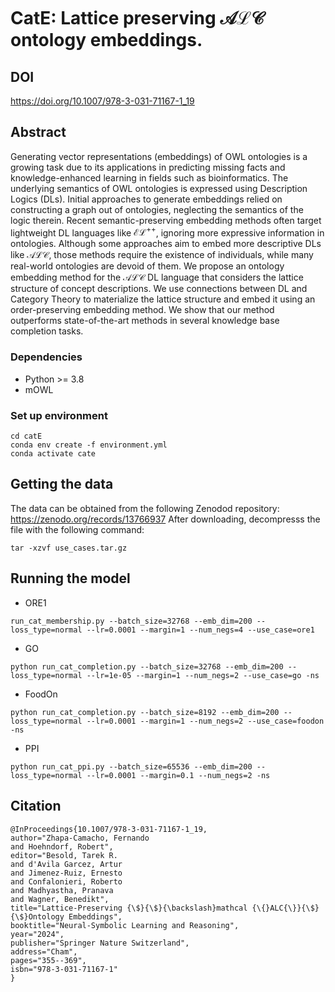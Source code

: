 # CatE: Lattice preserving $\mathcal{ALC}$ ontology embeddings.

## DOI

https://doi.org/10.1007/978-3-031-71167-1_19



## Abstract
  
  Generating vector representations (embeddings) of OWL ontologies is
  a growing task due to its applications in predicting missing facts
  and knowledge-enhanced learning in fields such as
  bioinformatics. The underlying semantics of OWL ontologies is
  expressed using Description Logics (DLs). Initial approaches to
  generate embeddings relied on constructing a graph out of
  ontologies, neglecting the semantics of the logic therein. Recent
  semantic-preserving embedding methods often target lightweight DL
  languages like $\mathcal{EL}^{++}$, ignoring more expressive
  information in ontologies. Although some approaches aim to embed
  more descriptive DLs like $\mathcal{ALC}$, those methods require the
  existence of individuals, while many real-world ontologies are
  devoid of them. We propose an ontology embedding method for the
  $\mathcal{ALC}$ DL language that considers the lattice structure of
  concept descriptions. We use connections between DL and Category
  Theory to materialize the lattice structure and embed it using an
  order-preserving embedding method. We show that our method
  outperforms state-of-the-art methods in several knowledge base
  completion tasks.
      
### Dependencies

* Python >= 3.8
* mOWL

### Set up environment

```
cd catE
conda env create -f environment.yml
conda activate cate
```

## Getting the data

The data can be obtained from the following Zenodod repository: https://zenodo.org/records/13766937
After downloading, decompresss the file with the following command:

```
tar -xzvf use_cases.tar.gz
```

## Running the model
 
* ORE1

```
run_cat_membership.py --batch_size=32768 --emb_dim=200 --loss_type=normal --lr=0.0001 --margin=1 --num_negs=4 --use_case=ore1

```
 
* GO

```
python run_cat_completion.py --batch_size=32768 --emb_dim=200 --loss_type=normal --lr=1e-05 --margin=1 --num_negs=2 --use_case=go -ns
```
 
* FoodOn

```
python run_cat_completion.py --batch_size=8192 --emb_dim=200 --loss_type=normal --lr=0.0001 --margin=1 --num_negs=2 --use_case=foodon -ns
```

* PPI

```
python run_cat_ppi.py --batch_size=65536 --emb_dim=200 --loss_type=normal --lr=0.0001 --margin=0.1 --num_negs=2 -ns
```
   
## Citation
```
@InProceedings{10.1007/978-3-031-71167-1_19,
author="Zhapa-Camacho, Fernando
and Hoehndorf, Robert",
editor="Besold, Tarek R.
and d'Avila Garcez, Artur
and Jimenez-Ruiz, Ernesto
and Confalonieri, Roberto
and Madhyastha, Pranava
and Wagner, Benedikt",
title="Lattice-Preserving {\$}{\$}{\backslash}mathcal {\{}ALC{\}}{\$}{\$}Ontology Embeddings",
booktitle="Neural-Symbolic Learning and Reasoning",
year="2024",
publisher="Springer Nature Switzerland",
address="Cham",
pages="355--369",
isbn="978-3-031-71167-1"
}
```
